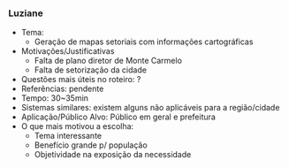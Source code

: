 ### Luziane
  - Tema:
     - Geração de mapas setoriais com informações cartográficas
  - Motivações/Justificativas
    - Falta de plano diretor de Monte Carmelo
    - Falta de setorização da cidade
 - Questões mais úteis no roteiro: ?
 - Referências: pendente
 - Tempo: 30~35min
 - Sistemas similares: existem alguns não aplicáveis para a região/cidade
 - Aplicação/Público Alvo: Público em geral e prefeitura
 - O que mais motivou a escolha:
   - Tema interessante
   - Benefício grande p/ população
   - Objetividade na exposição da necessidade
